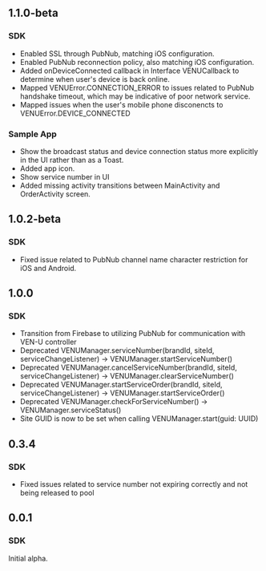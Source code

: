 ## 1.1.0-beta
### SDK
* Enabled SSL through PubNub, matching iOS configuration.
* Enabled PubNub reconnection policy, also matching iOS configuration.
* Added onDeviceConnected callback in Interface VENUCallback to determine when user's device is back online.
* Mapped VENUError.CONNECTION_ERROR to issues related to PubNub handshake timeout, which may be indicative of poor network service.
* Mapped issues when the user's mobile phone disconencts to VENUError.DEVICE_CONNECTED

### Sample App
* Show the broadcast status and device connection status more explicitly in the UI rather than as a Toast.
* Added app icon.
* Show service number in UI
* Added missing activity transitions between MainActivity and OrderActivity screen.

## 1.0.2-beta
### SDK
* Fixed issue related to PubNub channel name character restriction for iOS and Android.

## 1.0.0
### SDK
* Transition from Firebase to utilizing PubNub for communication with VEN-U controller
* Deprecated VENUManager.serviceNumber(brandId, siteId, serviceChangeListener) -> VENUManager.startServiceNumber()
* Deprecated VENUManager.cancelServiceNumber(brandId, siteId, serviceChangeListener) -> VENUManager.clearServiceNumber()
* Deprecated VENUManager.startServiceOrder(brandId, siteId, serviceChangeListener) -> VENUManager.startServiceOrder()
* Deprecated VENUManager.checkForServiceNumber() -> VENUManager.serviceStatus()
* Site GUID is now to be set when calling VENUManager.start(guid: UUID)

## 0.3.4
### SDK
* Fixed issues related to service number not expiring correctly and not being released to pool

## 0.0.1
### SDK
Initial alpha.
